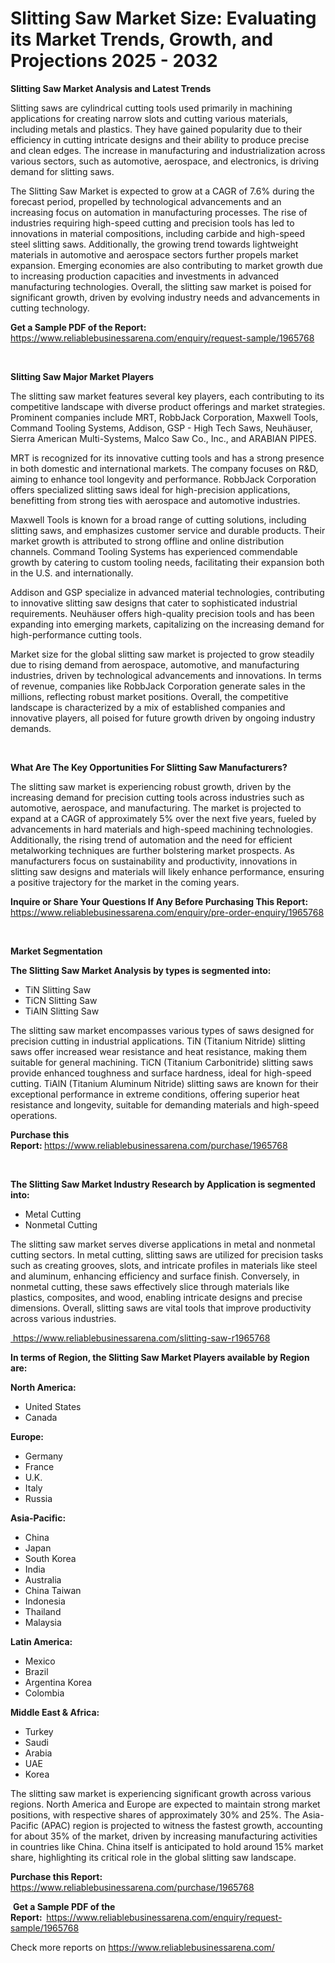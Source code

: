 <p><h1>Slitting Saw Market Size: Evaluating its Market Trends, Growth, and Projections 2025 - 2032</h1></p><p><strong>Slitting Saw Market Analysis and Latest Trends</strong></p>
<p><p>Slitting saws are cylindrical cutting tools used primarily in machining applications for creating narrow slots and cutting various materials, including metals and plastics. They have gained popularity due to their efficiency in cutting intricate designs and their ability to produce precise and clean edges. The increase in manufacturing and industrialization across various sectors, such as automotive, aerospace, and electronics, is driving demand for slitting saws.</p><p>The Slitting Saw Market is expected to grow at a CAGR of 7.6% during the forecast period, propelled by technological advancements and an increasing focus on automation in manufacturing processes. The rise of industries requiring high-speed cutting and precision tools has led to innovations in material compositions, including carbide and high-speed steel slitting saws. Additionally, the growing trend towards lightweight materials in automotive and aerospace sectors further propels market expansion. Emerging economies are also contributing to market growth due to increasing production capacities and investments in advanced manufacturing technologies. Overall, the slitting saw market is poised for significant growth, driven by evolving industry needs and advancements in cutting technology.</p></p>
<p><strong>Get a Sample PDF of the Report:&nbsp;</strong> <a href="https://www.reliablebusinessarena.com/enquiry/request-sample/1965768?utm_campaign=2518&utm_medium=2&utm_source=Github&utm_content=ia&utm_term=10042025&utm_id=slitting-saw">https://www.reliablebusinessarena.com/enquiry/request-sample/1965768</a></p>
<p>&nbsp;</p>
<p><strong>Slitting Saw Major Market Players</strong></p>
<p><p>The slitting saw market features several key players, each contributing to its competitive landscape with diverse product offerings and market strategies. Prominent companies include MRT, RobbJack Corporation, Maxwell Tools, Command Tooling Systems, Addison, GSP - High Tech Saws, Neuhäuser, Sierra American Multi-Systems, Malco Saw Co., Inc., and ARABIAN PIPES. </p><p>MRT is recognized for its innovative cutting tools and has a strong presence in both domestic and international markets. The company focuses on R&D, aiming to enhance tool longevity and performance. RobbJack Corporation offers specialized slitting saws ideal for high-precision applications, benefitting from strong ties with aerospace and automotive industries.</p><p>Maxwell Tools is known for a broad range of cutting solutions, including slitting saws, and emphasizes customer service and durable products. Their market growth is attributed to strong offline and online distribution channels. Command Tooling Systems has experienced commendable growth by catering to custom tooling needs, facilitating their expansion both in the U.S. and internationally.</p><p>Addison and GSP specialize in advanced material technologies, contributing to innovative slitting saw designs that cater to sophisticated industrial requirements. Neuhäuser offers high-quality precision tools and has been expanding into emerging markets, capitalizing on the increasing demand for high-performance cutting tools.</p><p>Market size for the global slitting saw market is projected to grow steadily due to rising demand from aerospace, automotive, and manufacturing industries, driven by technological advancements and innovations. In terms of revenue, companies like RobbJack Corporation generate sales in the millions, reflecting robust market positions. Overall, the competitive landscape is characterized by a mix of established companies and innovative players, all poised for future growth driven by ongoing industry demands.</p></p>
<p>&nbsp;</p>
<p><strong>What Are The Key Opportunities For Slitting Saw Manufacturers?</strong></p>
<p><p>The slitting saw market is experiencing robust growth, driven by the increasing demand for precision cutting tools across industries such as automotive, aerospace, and manufacturing. The market is projected to expand at a CAGR of approximately 5% over the next five years, fueled by advancements in hard materials and high-speed machining technologies. Additionally, the rising trend of automation and the need for efficient metalworking techniques are further bolstering market prospects. As manufacturers focus on sustainability and productivity, innovations in slitting saw designs and materials will likely enhance performance, ensuring a positive trajectory for the market in the coming years.</p></p>
<p><strong>Inquire or Share Your Questions If Any Before Purchasing This Report:</strong> <a href="https://www.reliablebusinessarena.com/enquiry/pre-order-enquiry/1965768?utm_campaign=2518&utm_medium=2&utm_source=Github&utm_content=ia&utm_term=10042025&utm_id=slitting-saw">https://www.reliablebusinessarena.com/enquiry/pre-order-enquiry/1965768</a></p>
<p>&nbsp;</p>
<p><strong>Market Segmentation</strong></p>
<p><strong>The Slitting Saw Market Analysis by types is segmented into:</strong></p>
<p><ul><li>TiN Slitting Saw</li><li>TiCN Slitting Saw</li><li>TiAlN Slitting Saw</li></ul></p>
<p><p>The slitting saw market encompasses various types of saws designed for precision cutting in industrial applications. TiN (Titanium Nitride) slitting saws offer increased wear resistance and heat resistance, making them suitable for general machining. TiCN (Titanium Carbonitride) slitting saws provide enhanced toughness and surface hardness, ideal for high-speed cutting. TiAlN (Titanium Aluminum Nitride) slitting saws are known for their exceptional performance in extreme conditions, offering superior heat resistance and longevity, suitable for demanding materials and high-speed operations.</p></p>
<p><strong>Purchase this Report:&nbsp;</strong><a href="https://www.reliablebusinessarena.com/purchase/1965768?utm_campaign=2518&utm_medium=2&utm_source=Github&utm_content=ia&utm_term=10042025&utm_id=slitting-saw">https://www.reliablebusinessarena.com/purchase/1965768</a></p>
<p>&nbsp;</p>
<p><strong>The Slitting Saw Market Industry Research by Application is segmented into:</strong></p>
<p><ul><li>Metal Cutting</li><li>Nonmetal Cutting</li></ul></p>
<p><p>The slitting saw market serves diverse applications in metal and nonmetal cutting sectors. In metal cutting, slitting saws are utilized for precision tasks such as creating grooves, slots, and intricate profiles in materials like steel and aluminum, enhancing efficiency and surface finish. Conversely, in nonmetal cutting, these saws effectively slice through materials like plastics, composites, and wood, enabling intricate designs and precise dimensions. Overall, slitting saws are vital tools that improve productivity across various industries.</p></p>
<p><a href="https://www.reliablebusinessarena.com/slitting-saw-r1965768?utm_campaign=2518&utm_medium=2&utm_source=Github&utm_content=ia&utm_term=10042025&utm_id=slitting-saw">&nbsp;https://www.reliablebusinessarena.com/slitting-saw-r1965768</a></p>
<p><strong>In terms of Region, the Slitting Saw Market Players available by Region are:</strong></p>
<p>
    <p> <strong> North America: </strong>
        <ul>
            <li>United States</li>
            <li>Canada</li>
        </ul>
        </p> 
    <p> <strong> Europe: </strong>
        <ul>
            <li>Germany</li>
            <li>France</li>
            <li>U.K.</li>
            <li>Italy</li>
            <li>Russia</li>
        </ul>
        </p> 
    <p> <strong> Asia-Pacific: </strong>
        <ul>
            <li>China</li>
            <li>Japan</li>
            <li>South Korea</li>
            <li>India</li>
            <li>Australia</li>
            <li>China Taiwan</li>
            <li>Indonesia</li>
            <li>Thailand</li>
            <li>Malaysia</li>
        </ul>
        </p> 
    <p> <strong> Latin America: </strong>
        <ul>
            <li>Mexico</li>
            <li>Brazil</li>
            <li>Argentina Korea</li>
            <li>Colombia</li>
        </ul>
        </p> 
    <p> <strong> Middle East & Africa: </strong>
        <ul>
            <li>Turkey</li>
            <li>Saudi</li>
            <li>Arabia</li>
            <li>UAE</li>
            <li>Korea</li>
        </ul>
    </p>
    </p>
<p><p>The slitting saw market is experiencing significant growth across various regions. North America and Europe are expected to maintain strong market positions, with respective shares of approximately 30% and 25%. The Asia-Pacific (APAC) region is projected to witness the fastest growth, accounting for about 35% of the market, driven by increasing manufacturing activities in countries like China. China itself is anticipated to hold around 15% market share, highlighting its critical role in the global slitting saw landscape.</p></p>
<p><strong>Purchase this Report: </strong><a href="https://www.reliablebusinessarena.com/purchase/1965768?utm_campaign=2518&utm_medium=2&utm_source=Github&utm_content=ia&utm_term=10042025&utm_id=slitting-saw">https://www.reliablebusinessarena.com/purchase/1965768</a></p>
<p>&nbsp;<strong>Get a Sample PDF of the Report:&nbsp;&nbsp;</strong><a href="https://www.reliablebusinessarena.com/enquiry/request-sample/1965768?utm_campaign=2518&utm_medium=2&utm_source=Github&utm_content=ia&utm_term=10042025&utm_id=slitting-saw">https://www.reliablebusinessarena.com/enquiry/request-sample/1965768</a></p>
<p><strong></strong></p>
<p>Check more reports on <a href="https://www.reliablebusinessarena.com/?utm_campaign=2518&utm_medium=2&utm_source=Github&utm_content=ia&utm_term=10042025&utm_id=slitting-saw">https://www.reliablebusinessarena.com/</a></p>